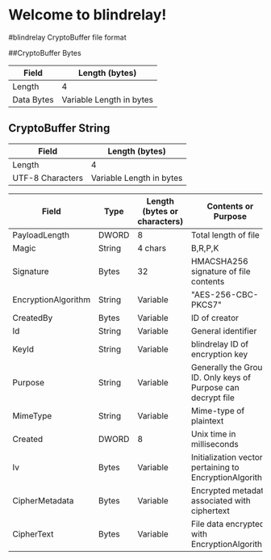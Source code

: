 # Welcome to blindrelay!

#blindrelay CryptoBuffer file format

##CryptoBuffer Bytes

Field | Length (bytes)
------------ | ------------
Length | 4
Data Bytes | Variable Length in bytes

## CryptoBuffer String
Field | Length (bytes)
------------ | ------------
Length | 4
UTF-8 Characters | Variable Length in bytes

Field | Type | Length (bytes or characters) | Contents or Purpose
------------ | ------------ | ------------ | ------------
PayloadLength | DWORD | 8 | Total length of file
Magic | String | 4 chars | B,R,P,K
Signature | Bytes | 32 | HMACSHA256 signature of file contents
EncryptionAlgorithm | String | Variable | "AES-256-CBC-PKCS7"
CreatedBy | Bytes | Variable | ID of creator
Id | String | Variable | General identifier
KeyId | String | Variable | blindrelay ID of encryption key
Purpose | String | Variable | Generally the Group ID. Only keys of Purpose can decrypt file
MimeType | String | Variable | Mime-type of plaintext
Created | DWORD | 8 | Unix time in milliseconds
Iv | Bytes | Variable | Initialization vector pertaining to EncryptionAlgorithm
CipherMetadata | Bytes | Variable | Encrypted metadata associated with ciphertext
CipherText | Bytes | Variable | File data encrypted with EncryptionAlgorithm
